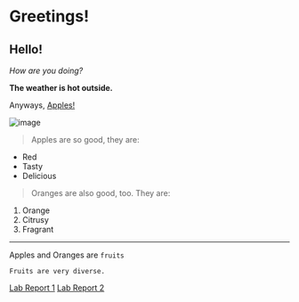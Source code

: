 # Greetings!
## Hello!
*How are you doing?*

**The weather is hot outside.**

Anyways, [Apples!](https://en.wikipedia.org/wiki/Apple)

![image](https://upload.wikimedia.org/wikipedia/commons/thumb/2/25/Alice_%28apple%29.jpg/180px-Alice_%28apple%29.jpg)

>Apples are so good, they are:
* Red
* Tasty
* Delicious

>Oranges are also good, too. They are:
1. Orange
2. Citrusy
3. Fragrant

---

Apples and Oranges are `fruits`
```
Fruits are very diverse.
```
[Lab Report 1](https://notweezer123.github.io/cse15l-lab-reports/lab-report-1-week-2)
[Lab Report 2](https://notweezer123.github.io/cse15l-lab-reports/lab-report-2-week-4)
